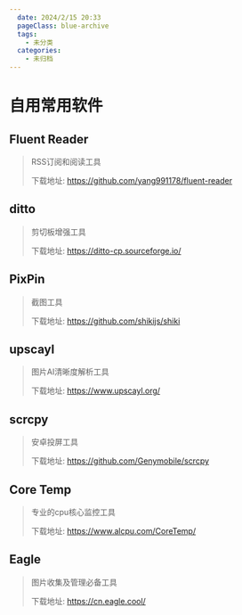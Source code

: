 ```yaml
---
  date: 2024/2/15 20:33
  pageClass: blue-archive
  tags:
    - 未分类
  categories:
    - 未归档
---
```


# 自用常用软件

## Fluent Reader
> RSS订阅和阅读工具
> 
> 下载地址: https://github.com/yang991178/fluent-reader

## ditto
> 剪切板增强工具
> 
> 下载地址: https://ditto-cp.sourceforge.io/

## PixPin
> 截图工具
> 
> 下载地址: https://github.com/shikijs/shiki

## upscayl
> 图片AI清晰度解析工具
> 
> 下载地址: https://www.upscayl.org/

## scrcpy
> 安卓投屏工具
> 
> 下载地址: https://github.com/Genymobile/scrcpy

## Core Temp
> 专业的cpu核心监控工具
> 
> 下载地址: https://www.alcpu.com/CoreTemp/

## Eagle
> 图片收集及管理必备工具
> 
> 下载地址: https://cn.eagle.cool/

